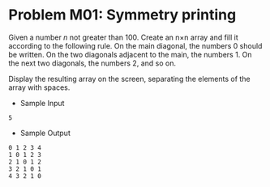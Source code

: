 # Problem M01: Symmetry printing
Given a number *n* not greater than 100. Create an n×n array and fill it according to the following rule. On the main diagonal, the numbers 0 should be written. On the two diagonals adjacent to the main, the numbers 1. On the next two diagonals, the numbers 2, and so on. 

Display the resulting array on the screen, separating the elements of the array with spaces.

+ Sample Input

```
5
```
+ Sample Output
```
0 1 2 3 4
1 0 1 2 3
2 1 0 1 2
3 2 1 0 1
4 3 2 1 0

```